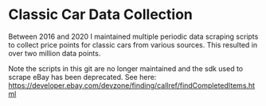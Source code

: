 # Classic Car Data Collection

Between 2016 and 2020 I maintained multiple periodic data scraping scripts to collect price points for classic cars from various sources. This resulted in over two million data points.

Note the scripts in this git are no longer maintained and the sdk used to scrape eBay has been deprecated. See here: https://developer.ebay.com/devzone/finding/callref/findCompletedItems.html
